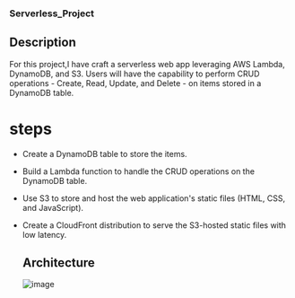 ### Serverless_Project

## Description

For this project,I have craft a serverless web app leveraging AWS Lambda, DynamoDB, and S3. Users will have the capability to perform CRUD operations - Create, Read, Update, and Delete - on items stored in a DynamoDB table.

# steps

* Create a DynamoDB table to store the items.  
* Build a Lambda function to handle the CRUD operations on the DynamoDB table.  
* Use S3 to store and host the web application's static files (HTML, CSS, and JavaScript). 
* Create a CloudFront distribution to serve the S3-hosted static files with low latency.  

  ## Architecture
   ![image](https://github.com/Arushisingh23/Serverless_Project/assets/85683967/014f1aac-465d-41d3-b39d-b3cc5b14b75a)
